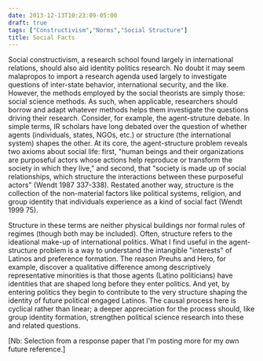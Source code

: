 ```yaml
---
date: 2013-12-13T10:23:09-05:00
draft: true
tags: ["Constructivism","Norms","Social Structure"]
title: Social Facts
---
```


Social constructivism, a research school found largely in international relations, should also aid identity politics research. No doubt it may seem malapropos to import a research agenda used largely to investigate questions of inter-state behavior, international security, and the like. However, the methods employed by the social theorists are simply those: social science methods. As such, when applicable, researchers should borrow and adapt whatever methods helps them investigate the questions driving their research. Consider, for example, the agent-struture debate. In simple terms, IR scholars have long debated over the question of whether agents (individuals, states, NGOs, etc.) or structure (the international system) shapes the other. At its core, the agent-structure problem reveals two axioms about social life: first, "human beings and their organizations are purposeful actors whose actions help reproduce or transform the society in which they live," and second, that "society is made up of social relationships, which structure the interactions between these purposeful actors" (Wendt 1987 337-338). Restated another way, structure is the collection of the non-material factors like political systems, religion, and group identity that individuals experience as a kind of social fact (Wendt 1999 75).

Structure in these terms are neither physical buildings nor formal rules of regimes (though both may be included). Often, structure refers to the ideational make-up of international politics. What I find useful in the agent-structure problem is a way to understand the intangible "interests" of Latinos and preference formation. The reason Preuhs and Hero, for example, discover a qualitative difference among descriptively representative minorities is that those agents (Latino politicians) have identities that are shaped long before they enter politics. And yet, by entering politics they begin to contribute to the very structure shaping the identity of future political engaged Latinos. The causal process here is cyclical rather than linear; a deeper appreciation for the process should, like group identity formation, strengthen political science research into these and related questions.

[Nb: Selection from a response paper that I'm posting more for my own future reference.]
